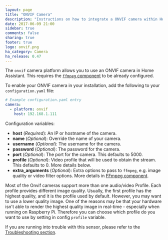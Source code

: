 ```yaml
---
layout: page
title: "ONVIF Camera"
description: "Instructions on how to integrate a ONVIF camera within Home Assistant."
date: 2017-06-09 21:00
sidebar: true
comments: false
sharing: true
footer: true
logo: onvif.png
ha_category: Camera
ha_release: 0.47
---
```



The `onvif` camera platform allows you to use an ONVIF camera in Home Assistant. This requires the [`ffmpeg` component](/components/ffmpeg/) to be already configured.

To enable your ONVIF camera in your installation, add the following to your `configuration.yaml` file:

```yaml
# Example configuration.yaml entry
camera:
  - platform: onvif
    host: 192.168.1.111
```

Configuration variables:

- **host** (*Required*): An IP or hostname of the camera.
- **name** (*Optional*): Override the name of your camera.
- **username** (*Optional*): The username for the camera.
- **password** (*Optional*): The password for the camera.
- **port** (*Optional*): The port for the camera. This defaults to 5000.
- **profile** (*Optional*): Video profile that will be used to obtain the stream. This defaults to 0. More details below.
- **extra_arguments** (*Optional*): Extra options to pass to `ffmpeg`, e.g. image quality or video filter options. More details in [FFmpeg component](/components/ffmpeg).

Most of the Onvif cameras support more than one audio/video Profile. Each profile provides different image quality. Usually, the first profile has the highest quality, and it is the profile used by default. However, you may want to use a lower quality image. One of the reasons may be that your hardware isn't able to render the highest quality image in real-time - especially when running on Raspberry Pi. Therefore you can choose which profile do you want to use by setting in config `profile` variable.

If you are running into trouble with this sensor, please refer to the [Troubleshooting section](/components/ffmpeg/#troubleshooting).
